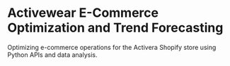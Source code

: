 # Activewear E-Commerce Optimization and Trend Forecasting
Optimizing e-commerce operations for the Activera Shopify store using Python APIs and data analysis.
